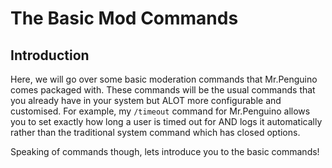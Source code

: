 # The Basic Mod Commands

## Introduction

Here, we will go over some basic moderation commands that Mr.Penguino comes packaged with. These commands will be the usual commands that you already have in your system but ALOT more configurable and customised. For example, my `/timeout` command for Mr.Penguino allows you to set exactly how long a user is timed out for AND logs it automatically rather than the traditional system command which has closed options.

Speaking of commands though, lets introduce you to the basic commands!

##